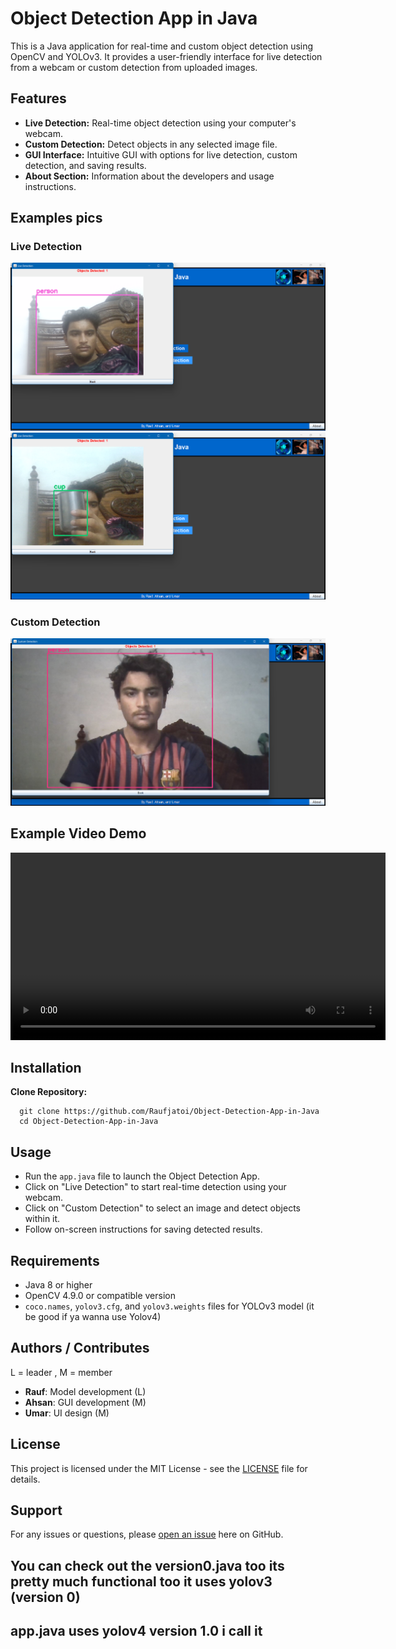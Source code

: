 # Object Detection App in Java

This is a Java application for real-time and custom object detection using OpenCV and YOLOv3. It provides a user-friendly interface for live detection from a webcam or custom detection from uploaded images.

## Features

- **Live Detection:** Real-time object detection using your computer's webcam.
- **Custom Detection:** Detect objects in any selected image file.
- **GUI Interface:** Intuitive GUI with options for live detection, custom detection, and saving results.
- **About Section:** Information about the developers and usage instructions.

## Examples pics 
### Live Detection
![Live Detection Example](images/live.png) 
![Live Detection Example](images/live2.png)

### Custom Detection
![Custom Detection Example](images/custom.png)

## Example Video Demo
<video width="600" controls>
  <source src="images/demo.mp4" type="video/mp4">
  Your browser does not support the video tag.
</video>

## Installation
**Clone Repository:**
```
  git clone https://github.com/Raufjatoi/Object-Detection-App-in-Java
  cd Object-Detection-App-in-Java
```

## Usage
- Run the `app.java` file to launch the Object Detection App.
- Click on "Live Detection" to start real-time detection using your webcam.
- Click on "Custom Detection" to select an image and detect objects within it.
- Follow on-screen instructions for saving detected results.

## Requirements
- Java 8 or higher
- OpenCV 4.9.0 or compatible version
- `coco.names`, `yolov3.cfg`, and `yolov3.weights` files for YOLOv3 model (it be good if ya wanna use Yolov4)

## Authors / Contributes     
L = leader , M = member 
- **Rauf**: Model development (L)     
- **Ahsan**: GUI development  (M)   
- **Umar**: UI design         (M)     

## License

This project is licensed under the MIT License - see the [LICENSE](LICENSE) file for details.

## Support

For any issues or questions, please [open an issue](https://github.com/Raufjatoi/Object-Detection-App-in-Java/issues) here on GitHub. 


## You can check out the version0.java too its pretty much functional too it uses yolov3  (version 0)
## app.java uses yolov4 version 1.0 i call it 
